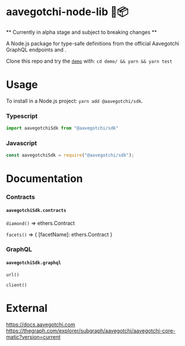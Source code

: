 # aavegotchi-node-lib 👻📦

** Currently in alpha stage and subject to breaking changes **

A Node.js package for type-safe definitions from the official Aavegotchi GraphQL endpoints and .

Clone this repo and try the [`demo`](./demo/index.ts) with: `cd demo/ && yarn && yarn test`

# Usage

To install in a Node.js project: `yarn add @aavegotchi/sdk`.

### Typescript
```ts
import aavegotchiSdk from "@aavegotchi/sdk"
```
### Javascript
```js
const aavegotchiSdk = require("@aavegotchi/sdk");
```

# Documentation

### Contracts

#### `aavegotchiSdk.contracts`

`diamond()` => ethers.Contract

`facets()` => { [facetName]: ethers.Contract }

### GraphQL

#### `aavegotchiSdk.graphql`

`url()`

`client()`

# External

<https://docs.aavegotchi.com>
<https://thegraph.com/explorer/subgraph/aavegotchi/aavegotchi-core-matic?version=current>

